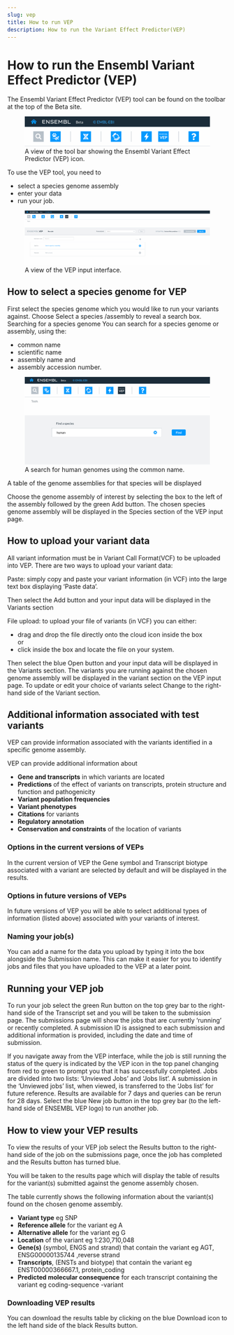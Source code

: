 ```yaml
---
slug: vep
title: How to run VEP
description: How to run the Variant Effect Predictor(VEP)
---
```


# How to run the Ensembl Variant Effect Predictor (VEP)

The Ensembl Variant Effect Predictor (VEP) tool can be found on the toolbar at the top of the Beta site.

<figure>
  <img src="media/toolbar-vep.png" />
  <figcaption>
    A view of the tool bar showing the Ensembl Variant Effect Predictor (VEP) icon.
  </figcaption>
</figure>

To use the  VEP tool, you need to 
* select a species genome assembly
* enter your data
* run your job.

<figure>
  <img src="media/vep-landing-page.png" />
  <figcaption>
    A view of the VEP input interface.
  </figcaption>
</figure>

## How to select a species genome for VEP
First select the species genome which you would like to run your variants against. 
Choose Select a species /assembly to reveal a search box.
Searching for a species genome
You can search for a species genome or assembly, using the:
* common name
* scientific name
* assembly name and
* assembly accession number.

<figure>
  <img src="media/search-common-name-vep.png" />
  <figcaption>
    A search for human genomes using the common name.
  </figcaption>
</figure>

A  table of the genome assemblies for that species will be displayed

Choose the genome assembly of interest  by selecting the box to the left of the assembly followed by the green Add button.
The chosen species genome assembly will be displayed in the Species section of the VEP input page.


## How to upload your variant data
All variant information must be in Variant Call Format(VCF) to be uploaded into VEP.
There are two ways to upload your variant data:

Paste: simply copy and paste your variant information (in VCF) into the large text box displaying ‘Paste data’. 

Then select the Add button and your input data will be displayed in the Variants section

File upload: to upload your file of variants (in VCF) you can either:  
* drag and drop the file directly onto the cloud icon inside the box  
or
* click inside the box and locate the file on your system. 

Then select the blue Open button and your input data will be displayed in the Variants section.
The variants you are running against the chosen genome assembly  will be displayed in the variant section on the VEP input page.
To update or edit your choice of variants select Change to the right-hand side of the Variant section. 

## Additional information associated with test variants 
VEP can provide information associated with the variants identified in a specific genome assembly. 

VEP can provide additional information about 
* __Gene and transcripts__ in which variants are located
* __Predictions__ of the effect of variants on transcripts, protein structure and function and pathogenicity 
* __Variant population frequencies__
* __Variant phenotypes__
* __Citations__ for variants
* __Regulatory annotation__ 
* __Conservation and constraints__ of the location of variants

### Options in the current  versions of VEPs
In the current version of VEP the Gene symbol and Transcript biotype associated with a variant are  selected by default and will be displayed in the results.

### Options in future versions of VEPs
In future versions of VEP you will be able to select additional types of information (listed above) associated with your variants of interest.   

### Naming your job(s)
You can add a name for the data you upload by typing it into  the box alongside the Submission name. 
This can make it easier for you to identify jobs and files that you have uploaded to the VEP at a later point.

## Running your VEP job
To run your job select the green Run button on the top  grey bar to the right-hand side of the Transcript set and you will be taken to the submission page. 
The submissions page will show the jobs that are currently ‘running’ or recently completed. 
A submission ID is assigned to each submission and additional information is provided, including the date and time of submission. 

If you navigate away from the VEP interface, while the job is still running  the status of the query is indicated by the VEP icon in the top panel changing from red to green to prompt you that it has successfully completed.
Jobs are divided into two lists: ‘Unviewed Jobs’ and ‘Jobs list’.
A submission in the ‘Unviewed jobs’ list, when viewed, is transferred to the ‘Jobs list’ for future reference. Results are available for 7 days and queries can be rerun for 28 days.
Select the blue New job button in the top grey bar (to the left-hand side of ENSEMBL VEP logo) to run another job.

## How to view your VEP results 

To view the results of your VEP job  select the Results button to the right-hand side of the job on the submissions page, once the job has completed and the Results button has turned blue.

You will be taken to the  results page which will display the table of results for the variant(s) submitted against the genome assembly chosen.

The table currently shows the following information about the variant(s) found on the chosen genome assembly.
* __Variant type__ eg SNP
* __Reference allele__ for the variant eg A
* __Alternative allele__ for the variant eg G
* __Location__ of the variant eg 1:230,710,048
* __Gene(s)__ (symbol, ENGS and strand) that contain the variant eg AGT,  ENSG00000135744 ,reverse strand
* __Transcripts__, (ENSTs and  biotype) that contain the variant eg ENST00000366667.1, protein_coding
* __Predicted molecular consequence__ for each transcript containing the variant eg coding-sequence -variant

### Downloading VEP results
You can download the results table by clicking on the blue Download icon to the left hand side of the black Results button.

